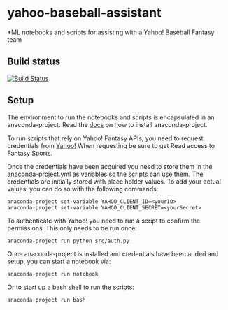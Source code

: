 # yahoo-baseball-assistant

*ML notebooks and scripts for assisting with a Yahoo! Baseball Fantasy team

## Build status

[![Build Status](https://travis-ci.com/spilchen/yahoo_baseball_assistant.svg?branch=master)](https://travis-ci.com/spilchen/yahoo_baseball_assistant)

## Setup

The environment to run the notebooks and scripts is encapsulated in an anaconda-project.  Read the [docs](https://anaconda-project.readthedocs.io/en/latest/install.html) on how to install anaconda-project.  

To run scripts that rely on Yahoo! Fantasy APIs, you need to request credentials from [Yahoo!](https://developer.yahoo.com/apps/create/)  When requesting be sure to get Read access to Fantasy Sports.

Once the credentials have been acquired you need to store them in the anaconda-project.yml as variables so the scripts can use them.  The credentials are initially stored with place holder values.  To add your actual values, you can do so with the following commands:
```
anaconda-project set-variable YAHOO_CLIENT_ID=<yourID>
anaconda-project set-variable YAHOO_CLIENT_SECRET=<yourSecret>
```

To authenticate with Yahoo! you need to run a script to confirm the permissions.  This only needs to be run once:
```
anaconda-project run python src/auth.py
```

Once anaconda-project is installed and credentials have been added and setup, you can start a notebook via:

```
anaconda-project run notebook
```

Or to start up a bash shell to run the scripts:

```
anaconda-project run bash
```
